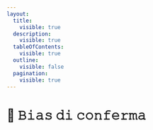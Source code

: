 ```yaml
---
layout:
  title:
    visible: true
  description:
    visible: true
  tableOfContents:
    visible: true
  outline:
    visible: false
  pagination:
    visible: true
---
```


# 🥸 𝙱𝚒𝚊𝚜 𝚍𝚒 𝚌𝚘𝚗𝚏𝚎𝚛𝚖𝚊

